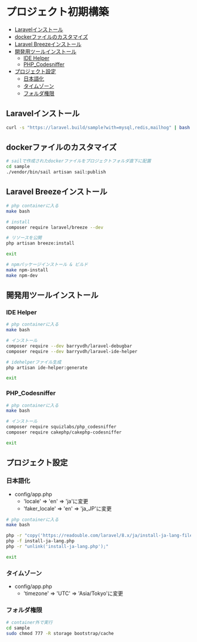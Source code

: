 プロジェクト初期構築
====================


<!-- @import "[TOC]" {cmd="toc" depthFrom=1 depthTo=6 orderedList=false} -->

<!-- code_chunk_output -->

- [Laravelインストール](#laravelインストール)
- [dockerファイルのカスタマイズ](#dockerファイルのカスタマイズ)
- [Laravel Breezeインストール](#laravel-breezeインストール)
- [開発用ツールインストール](#開発用ツールインストール)
  - [IDE Helper](#ide-helper)
  - [PHP_Codesniffer](#php_codesniffer)
- [プロジェクト設定](#プロジェクト設定)
  - [日本語化](#日本語化)
  - [タイムゾーン](#タイムゾーン)
  - [フォルダ権限](#フォルダ権限)

<!-- /code_chunk_output -->

## Laravelインストール

```bash
curl -s "https://laravel.build/sample?with=mysql,redis,mailhog" | bash
```

## dockerファイルのカスタマイズ

```bash
# sailで作成されたdockerファイルをプロジェクトフォルダ直下に配置
cd sample
./vendor/bin/sail artisan sail:publish
```

## Laravel Breezeインストール

```bash
# php containerに入る
make bash

# install
composer require laravel/breeze --dev

# リソースを公開
php artisan breeze:install

exit

# npmパッケージインストール & ビルド
make npm-install
make npm-dev
```

## 開発用ツールインストール

### IDE Helper

```bash
# php containerに入る
make bash

# インストール
composer require --dev barryvdh/laravel-debugbar
composer require --dev barryvdh/laravel-ide-helper

# idehelperファイル生成
php artisan ide-helper:generate

exit
```

### PHP_Codesniffer

```bash
# php containerに入る
make bash

# インストール
composer require squizlabs/php_codesniffer
composer require cakephp/cakephp-codesniffer

exit
```

## プロジェクト設定

### 日本語化

* config/app.php
    - 'locale' => 'en' => 'ja'に変更
    - 'faker_locale' => 'en' => 'ja_JP'に変更

```bash
# php containerに入る
make bash

php -r "copy('https://readouble.com/laravel/8.x/ja/install-ja-lang-files.php', 'install-ja-lang.php');"
php -f install-ja-lang.php
php -r "unlink('install-ja-lang.php');"

exit
```

### タイムゾーン

* config/app.php
    - 'timezone' => 'UTC' => 'Asia/Tokyo'に変更

### フォルダ権限

```bash
# container外で実行
cd sample
sudo chmod 777 -R storage bootstrap/cache
```
